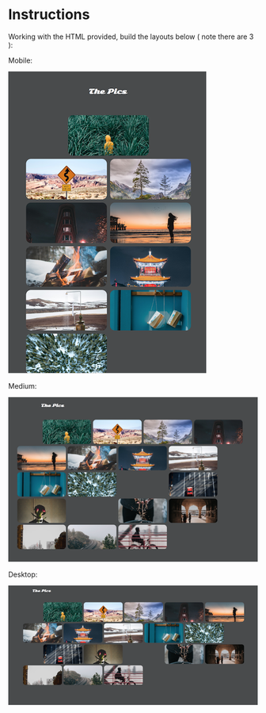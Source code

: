 # Instructions

Working with the HTML provided, build the layouts below ( note there are 3 ):

Mobile:

![mobile](images/p2_mobile.png)

Medium:

![mobile](images/p2_mid.png)

Desktop:

![desktop](images/p2_desktop.png)

